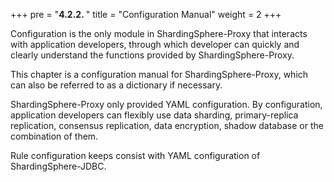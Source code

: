 +++
pre = "<b>4.2.2. </b>"
title = "Configuration Manual"
weight = 2
+++

Configuration is the only module in ShardingSphere-Proxy that interacts with application developers, 
through which developer can quickly and clearly understand the functions provided by ShardingSphere-Proxy.

This chapter is a configuration manual for ShardingSphere-Proxy, which can also be referred to as a dictionary if necessary.

ShardingSphere-Proxy only provided YAML configuration. 
By configuration, application developers can flexibly use data sharding, primary-replica replication, consensus replication, data encryption, shadow database or the combination of them.

Rule configuration keeps consist with YAML configuration of ShardingSphere-JDBC.
